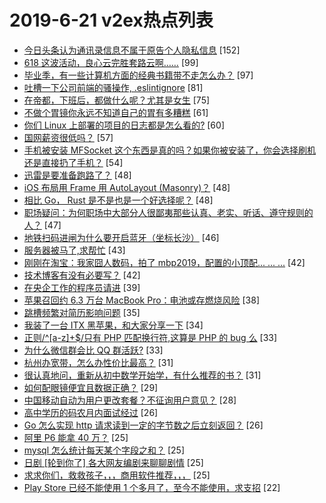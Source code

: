 # 2019-6-21 v2ex热点列表

+ [今日头条认为通讯录信息不属于原告个人隐私信息](https://www.v2ex.com/t/576050#reply152) [152]
+ [618 这波活动，良心云完胜套路云啊……](https://www.v2ex.com/t/576053#reply99) [99]
+ [毕业季，有一些计算机方面的经典书籍带不走怎么办？](https://www.v2ex.com/t/576059#reply97) [97]
+ [吐槽一下公司前端的骚操作, .eslintignore](https://www.v2ex.com/t/576111#reply81) [81]
+ [在帝都，下班后，都做什么呢？尤其是女生](https://www.v2ex.com/t/576113#reply75) [75]
+ [不做个胃镜你永远不知道自己的胃有多糟糕](https://www.v2ex.com/t/576185#reply61) [61]
+ [你们 Linux 上部署的项目的日志都是怎么看的?](https://www.v2ex.com/t/576066#reply60) [60]
+ [国网薪资很低吗？](https://www.v2ex.com/t/576081#reply57) [57]
+ [手机被安装 MFSocket 这个东西是真的吗？如果你被安装了，你会选择刷机还是直接扔了手机？](https://www.v2ex.com/t/576052#reply54) [54]
+ [迅雷是要准备跑路了？](https://www.v2ex.com/t/576086#reply48) [48]
+ [iOS 布局用 Frame 用 AutoLayout (Masonry)？](https://www.v2ex.com/t/576133#reply48) [48]
+ [相比 Go， Rust 是不是也是一个好选择呢？](https://www.v2ex.com/t/576138#reply48) [48]
+ [职场疑问：为何职场中大部分人很鄙夷那些认真、老实、听话、遵守规则的人？](https://www.v2ex.com/t/576072#reply47) [47]
+ [地铁扫码进闸为什么要开启蓝牙（坐标长沙）](https://www.v2ex.com/t/576207#reply46) [46]
+ [服务器被马了,求帮忙](https://www.v2ex.com/t/576076#reply43) [43]
+ [刚刚在淘宝：我家囧人数码，拍了 mbp2019，配置的小顶配... ... ...](https://www.v2ex.com/t/576184#reply42) [42]
+ [技术博客有没有必要写？](https://www.v2ex.com/t/576194#reply42) [42]
+ [在央企工作的程序员请进](https://www.v2ex.com/t/576174#reply39) [39]
+ [苹果召回约 6.3 万台 MacBook Pro：电池或存燃烧风险](https://www.v2ex.com/t/576084#reply38) [38]
+ [跳槽频繁对简历影响问题](https://www.v2ex.com/t/576060#reply35) [35]
+ [我装了一台 ITX 黑苹果，和大家分享一下](https://www.v2ex.com/t/576079#reply34) [34]
+ [正则/^[a-z]+$/只有 PHP 匹配换行符,这算是 PHP 的 bug 么](https://www.v2ex.com/t/576068#reply33) [33]
+ [为什么微信群会比 QQ 群活跃?](https://www.v2ex.com/t/576232#reply33) [33]
+ [杭州办宽带，怎么办性价比最高？](https://www.v2ex.com/t/576049#reply31) [31]
+ [很认真地问，重新从初中数学开始学，有什么推荐的书？](https://www.v2ex.com/t/576069#reply31) [31]
+ [如何配眼镜便宜且数据正确？](https://www.v2ex.com/t/576099#reply29) [29]
+ [中国移动自动为用户更改套餐？不征询用户意见？](https://www.v2ex.com/t/576115#reply28) [28]
+ [高中学历的码农月内面试经过](https://www.v2ex.com/t/576265#reply26) [26]
+ [Go 怎么实现 http 请求读到一定的字节数之后立刻返回？](https://www.v2ex.com/t/576288#reply26) [26]
+ [阿里 P6 能拿 40 万？](https://www.v2ex.com/t/576258#reply25) [25]
+ [mysql 怎么统计每天某个字段之和？](https://www.v2ex.com/t/576143#reply25) [25]
+ [日剧 [轮到你了] 各大网友编剧来聊聊剧情](https://www.v2ex.com/t/576182#reply25) [25]
+ [求求你们，救救孩子，，，商用软件推荐，，，](https://www.v2ex.com/t/576250#reply25) [25]
+ [Play Store 已经不能使用 1 个多月了，至今不能使用，求支招](https://www.v2ex.com/t/576051#reply22) [22]
